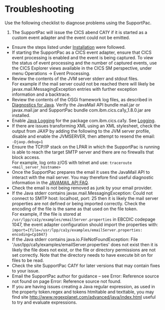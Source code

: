 # Troubleshooting
Use the following checklist to diagnose problems using the SupportPac.

1. The SupportPac will issue the CICS abend CA1Y if it is started as a custom event adapter and the event could not be emitted.
* Ensure the steps listed under [Installation](https://github.com/cicsdev/cics-event-consumer/blob/master/README.md#installation) were followed.
* If starting the SupportPac as a CICS event adapter, ensure that CICS event processing is enabled and the event is being captured. To view the status of event processing and the number of captured events, use the CICS Explorer views available in the CICS SM perspective, under menu Operations → Event Processing.
* Review the contents of the JVM server stderr and stdout files. <br> For example if the mail server could not be reached there will likely be javax.mail.MessagingException entries with further exception information and a backtrace.
* Review the contents of the OSGi framework log files, as described in [Diagnostics for Java](http://www.ibm.com/support/knowledgecenter/SSGMCP_5.3.0/com.ibm.cics.ts.java.doc/topics/dfhpjei.html). Verify the JavaMail API bundle mail.jar or javax.mail.jar and SupportPac bundle com.ibm.cics.ca1y_1.8.0.jar are installed.
* Enable [Java Logging](http://docs.oracle.com/javase/7/docs/technotes/guides/logging/overview.html) for the package com.ibm.cics.ca1y. See [Logging](https://github.com/cicsdev/cics-event-consumer/blob/master/README.md#logging).
* If there are issues transforming XML using an XML stylesheet, check the output from JAXP by adding the following to the JVM server profile, disable and enable the JVMSERVER, then attempt to resend the email: `‑Djaxp.debug=1`
* Ensure the TCP/IP stack on the LPAR in which the SupportPac is running is able to reach the target SMTP server and there are no firewalls that block access. <br> For example, log onto z/OS with telnet and use: `traceroute <mail_server_hostname>`
* Once the SupportPac prepares the email it uses the JavaMail API to interact with the mail server. You may therefore find useful diagnostic information in the [JAVAMAIL API FAQ](http://www.oracle.com/technetwork/java/faq-135477.html).
* Check the email is not being removed as junk by your email provider.
* If the Java stderr contains javax.mail.MessagingException: Could not connect to SMTP host: localhost, port: 25 then it is likely the mail server properties are not defined or being imported correctly. Check the encoding of the file is the same as that used on the file token. <br> For example, if the file is stored at `/usr/lpp/ca1y/examples/emailServer.properties` in EBCDIC codepage 1047, the event adapter configuration should import the properties with: <br> `import={file=/usr/lpp/ca1y/examples/emailServer.properties: encoding=Cp1047}`
* If the Java stderr contains java.io.FileNotFoundException: File '/usr/lpp/ca1y/examples/emailServer.properties' does not exist then it is likely the file does not exist, or the file or directory permissions are not set correctly. Note that the directory needs to have execute bit on for files to be read.
* Check the site SupportPac CA1Y for later versions that may contain fixes to your issue.
* Email the SupportPac author for guidance – see Error: Reference source not found on page Error: Reference source not found.
* If you are having issues creating a Java regular expression, as used in the property token.regex and tokens htmltable and texttable, you may find site http://www.regexplanet.com/advanced/java/index.html useful to try and evaluate expressions.